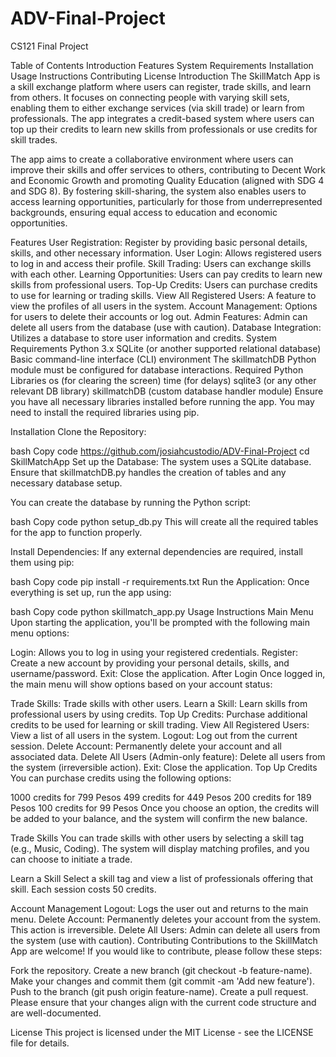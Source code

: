 # ADV-Final-Project
CS121 Final Project

Table of Contents
Introduction
Features
System Requirements
Installation
Usage Instructions
Contributing
License
Introduction
The SkillMatch App is a skill exchange platform where users can register, trade skills, and learn from others. It focuses on connecting people with varying skill sets, enabling them to either exchange services (via skill trade) or learn from professionals. The app integrates a credit-based system where users can top up their credits to learn new skills from professionals or use credits for skill trades.

The app aims to create a collaborative environment where users can improve their skills and offer services to others, contributing to Decent Work and Economic Growth and promoting Quality Education (aligned with SDG 4 and SDG 8). By fostering skill-sharing, the system also enables users to access learning opportunities, particularly for those from underrepresented backgrounds, ensuring equal access to education and economic opportunities.

Features
User Registration: Register by providing basic personal details, skills, and other necessary information.
User Login: Allows registered users to log in and access their profile.
Skill Trading: Users can exchange skills with each other.
Learning Opportunities: Users can pay credits to learn new skills from professional users.
Top-Up Credits: Users can purchase credits to use for learning or trading skills.
View All Registered Users: A feature to view the profiles of all users in the system.
Account Management: Options for users to delete their accounts or log out.
Admin Features: Admin can delete all users from the database (use with caution).
Database Integration: Utilizes a database to store user information and credits.
System Requirements
Python 3.x
SQLite (or another supported relational database)
Basic command-line interface (CLI) environment
The skillmatchDB Python module must be configured for database interactions.
Required Python Libraries
os (for clearing the screen)
time (for delays)
sqlite3 (or any other relevant DB library)
skillmatchDB (custom database handler module)
Ensure you have all necessary libraries installed before running the app. You may need to install the required libraries using pip.

Installation
Clone the Repository:

bash
Copy code
https://github.com/josiahcustodio/ADV-Final-Project
cd SkillMatchApp
Set up the Database: The system uses a SQLite database. Ensure that skillmatchDB.py handles the creation of tables and any necessary database setup.

You can create the database by running the Python script:

bash
Copy code
python setup_db.py
This will create all the required tables for the app to function properly.

Install Dependencies: If any external dependencies are required, install them using pip:

bash
Copy code
pip install -r requirements.txt
Run the Application: Once everything is set up, run the app using:

bash
Copy code
python skillmatch_app.py
Usage Instructions
Main Menu
Upon starting the application, you'll be prompted with the following main menu options:

Login: Allows you to log in using your registered credentials.
Register: Create a new account by providing your personal details, skills, and username/password.
Exit: Close the application.
After Login
Once logged in, the main menu will show options based on your account status:

Trade Skills: Trade skills with other users.
Learn a Skill: Learn skills from professional users by using credits.
Top Up Credits: Purchase additional credits to be used for learning or skill trading.
View All Registered Users: View a list of all users in the system.
Logout: Log out from the current session.
Delete Account: Permanently delete your account and all associated data.
Delete All Users (Admin-only feature): Delete all users from the system (irreversible action).
Exit: Close the application.
Top Up Credits
You can purchase credits using the following options:

1000 credits for 799 Pesos
499 credits for 449 Pesos
200 credits for 189 Pesos
100 credits for 99 Pesos
Once you choose an option, the credits will be added to your balance, and the system will confirm the new balance.

Trade Skills
You can trade skills with other users by selecting a skill tag (e.g., Music, Coding). The system will display matching profiles, and you can choose to initiate a trade.

Learn a Skill
Select a skill tag and view a list of professionals offering that skill. Each session costs 50 credits.

Account Management
Logout: Logs the user out and returns to the main menu.
Delete Account: Permanently deletes your account from the system. This action is irreversible.
Delete All Users: Admin can delete all users from the system (use with caution).
Contributing
Contributions to the SkillMatch App are welcome! If you would like to contribute, please follow these steps:

Fork the repository.
Create a new branch (git checkout -b feature-name).
Make your changes and commit them (git commit -am 'Add new feature').
Push to the branch (git push origin feature-name).
Create a pull request.
Please ensure that your changes align with the current code structure and are well-documented.

License
This project is licensed under the MIT License - see the LICENSE file for details.
